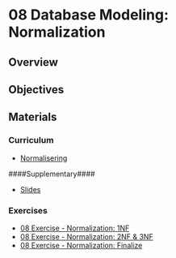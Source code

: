 08 Database Modeling: Normalization
===============

## Overview ##


## Objectives ##


## Materials ##

### Curriculum ###
* [Normalisering](https://docs.google.com/document/d/1FrIRcf7g7LGYUPpxusk1BUnJbNTrNPPDVfiDTbkiZ2E/pub) 

####Supplementary####
* [Slides](https://github.com/KEACS/DAT14V1/raw/master/2nd_semester/08_database_modeling_normalization/08%20Database%20Modeling_%20Normalization.pdf)
  
### Exercises ###
* [08 Exercise - Normalization: 1NF](https://docs.google.com/document/d/131Gu96c44RHr5YTfI_SSTUXFtAU0YggkBmzSd_-UvuY/pub)
* [08 Exercise - Normalization: 2NF & 3NF](https://docs.google.com/document/d/16FTtPHv2ZFL_mXBWUCMKX3N8IEvVEkvdNB5-YasRgn8/pub)
* [08 Exercise - Normalization: Finalize](https://docs.google.com/document/d/107Utk9-iMqzRdAYPETH5m5BvnDaw7hb4oKjtwPQbRAo/pub)

